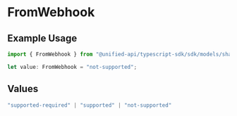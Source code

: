 # FromWebhook

## Example Usage

```typescript
import { FromWebhook } from "@unified-api/typescript-sdk/sdk/models/shared";

let value: FromWebhook = "not-supported";
```

## Values

```typescript
"supported-required" | "supported" | "not-supported"
```